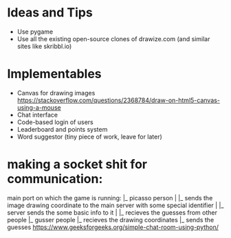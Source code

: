 # Ideas and Tips
- Use pygame
- Use all the existing open-source clones of drawize.com (and similar sites like skribbl.io)

# Implementables
- Canvas for drawing images
    https://stackoverflow.com/questions/2368784/draw-on-html5-canvas-using-a-mouse
- Chat interface
- Code-based login of users
- Leaderboard and points system
- Word suggestor (tiny piece of work, leave for later)


# making a socket shit for communication:

main port on which the game is running:
    |_ picasso person
    |    |_ sends the image drawing coordinate to the main server with some special identifier 
    |    |_ server sends the some basic info to it
    |    |_ recieves the guesses from other people
    |_ gusser people
         |_ recieves the drawing coordinates 
         |_ sends the guesses
https://www.geeksforgeeks.org/simple-chat-room-using-python/